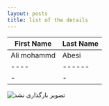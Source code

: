 ```yaml
---
layout: posts
title: list of the details
---
```


|First Name |Last Name                  
|----|------|
|Ali mohammd |  Abesi |          
|----|------|
|-|-  | 


<!DOCTYPE html>
<html>
<body>
    <img src="broken_image.jpg" alt="تصویر بارگذاری نشد">
</body>
</html>



